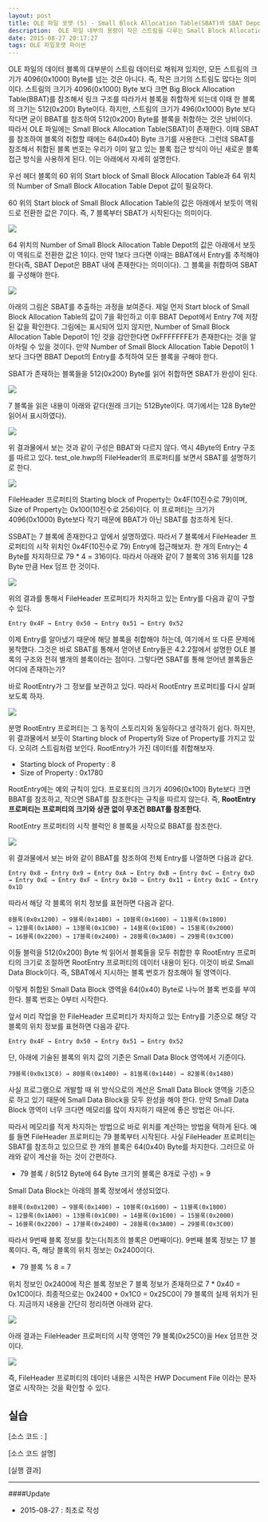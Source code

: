 ```yaml
---
layout: post
title: OLE 파일 포맷 (5) - Small Block Allocation Table(SBAT)와 SBAT Depot
description:  OLE 파일 내부의 용량이 작은 스트림을 다루는 Small Block Allocation Table(SBAT)와 SBAT Depot에 대해 알아본다.
date: 2015-08-27 20:17:27  
tags: OLE 파일포맷 파이썬
---
```


OLE 파일의 데이터 블록의 대부분이 스트림 데이터로 채워져 있지만, 모든 스트림의 크기가 4096(0x1000) Byte를 넘는 것은 아니다. 즉, 작은 크기의 스트림도 많다는 의미이다. 스트림의 크기가 4096(0x1000) Byte 보다 크면 Big Block Allocation Table(BBAT)를 참조해서 링크 구조를 따라가서 블록을 취합하게 되는데 이때 한 블록의 크기는 512(0x200) Byte이다. 하지만, 스트림의 크기가 496(0x1000) Byte 보다 작다면 굳이 BBAT를 참조하여 512(0x200) Byte를 블록을 취합하는 것은 낭비이다. 따라서 OLE 파일에는 Small Block Allocation Table(SBAT)이 존재한다. 이때 SBAT를 참조하여 블록의 취합할 때에는 64(0x40) Byte 크기를 사용한다. 그런데 SBAT를 참조해서 취합된 블록 번호는 우리가 이미 알고 있는 블록 접근 방식이 아닌 새로운 블록 접근 방식을 사용하게 된다. 이는 아래에서 자세히 설명한다.

우선 헤더 블록의 60 위의 Start block of Small Block Allocation Table과 64 위치의 Number of Small Block Allocation Table Depot 값이 필요하다.

60 위의 Start block of Small Block Allocation Table의 값은 아래에서 보듯이 역워드로 전환한 값은 7이다. 즉, 7 블록부터 SBAT가 시작된다는 의미이다.

![](/images/2015/25440E9F-222D-499E-B0AB-C2D3B0D51569.png)

64 위치의 Number of Small Block Allocation Table Depot의 값은 아래에서 보듯이 역워드로 전환한 값은 1이다. 만약 1보다 크다면 이때는 BBAT에서 Entry를 추적해야 한다(즉, SBAT Depot은 BBAT 내에 존재한다는 의미이다). 그 블록을 취합하여 SBAT를 구성해야 한다.

![](/images/2015/26026EB7-EF54-43B2-803C-E8A238EF8DEA.png)

아래의 그림은 SBAT를 추출하는 과정을 보여준다. 제일 먼저 Start block of Small Block Allocation Table의 값이 7을 확인하고 이후 BBAT Depot에서 Entry 7에 저장된 값을 확인한다. 그림에는 표시되어 있지 않지만, Number of Small Block Allocation Table Depot이 1인 것을 감안한다면 0xFFFFFFFE가 존재한다는 것을 알아차릴 수 있을 것이다. 만약 Number of Small Block Allocation Table Depot이 1보다 크다면 BBAT Depot의 Entry를 추적하여 모든 블록을 구해야 한다.

SBAT가 존재하는 블록들을 512(0x200) Byte를 읽어 취합하면 SBAT가 완성이 된다.

![](/images/2015/468E3494-19AF-49E1-8B6E-5196448B0FD9.png)

7 블록을 읽은 내용이 아래와 같다(원래 크기는 512Byte이다. 여기에서는 128 Byte만 읽어서 표시하였다).

![](/images/2015/727DD211-9C42-4244-A5F5-DE635720B1AC.png)

위 결과물에서 보는 것과 같이 구성은 BBAT와 다르지 않다. 역시 4Byte의 Entry 구조를 따르고 있다. test_ole.hwp의 FileHeader의 프로퍼티를 보면서 SBAT를 설명하기로 한다.

![](/images/2015/Image.png)

FileHeader 프로퍼티의 Starting block of Property는 0x4F(10진수로 79)이며, Size of Property는 0x100(10진수로 256)이다. 이 프로퍼티는 크기가 4096(0x1000) Byte보다 작기 때문에 BBAT가 아닌 SBAT를 참조하게 된다.

SSBAT는 7 블록에 존재한다고 앞에서 설명하였다. 따라서 7 블록에서 FileHeader 프로퍼티의 시작 위치인 0x4F(10진수로 79) Entry에 접근해보자. 한 개의 Entry는 4 Byte를 차지하므로 79 * 4 = 316이다. 따라서 아래와 같이 7 블록의 316 위치를 128 Byte 만큼 Hex 덤프 한 것이다.

![](/images/2015/ttImage.png)

위의 결과를 통해서 FileHeader 프로퍼티가 차지하고 있는 Entry를 다음과 같이 구할 수 있다.

```
Entry 0x4F → Entry 0x50 → Entry 0x51 → Entry 0x52
```

이제 Entry를 알아냈기 때문에 해당 블록을 취합해야 하는데, 여기에서 또 다른 문제에 봉착했다. 그것은 바로 SBAT를 통해서 얻어낸 Entry들은 4.2.2절에서 설명한 OLE 블록의 구조와 전혀 별개의 블록이라는 점이다. 그렇다면 SBAT를 통해 얻어낸 블록들은 어디에 존재하는가? 

바로 RootEntry가 그 정보를 보관하고 있다. 따라서 RootEntry 프로퍼티를 다시 살펴보도록 하자.

![](/images/2015/root_stream.png)

분명 RootEntry 프로퍼티는 그 동작이 스토리지와 동일하다고 생각하기 쉽다. 하지만, 위 결과물에서 보듯이 Starting block of Property와 Size of Property를 가지고 있다. 오히려 스트림처럼 보인다. RootEntry가 가진 데이터를 취합해보자. 

* Starting block of Property : 8
* Size of Property : 0x1780

RootEntry에는 예외 규칙이 있다. 프로포티의 크기가 4096(0x100) Byte보다 크면 BBAT를 참조하고, 작으면 SBAT를 참조한다는 규칙을 따르지 않는다. 즉, **RootEntry 프로퍼티는 프로퍼티의 크기와 상관 없이 무조건 BBAT를 참조한다.** 

RootEntry 프로퍼티의 시작 블럭인 8 블록을 시작으로 BBAT를 참조한다.

![](/images/2015/tsImage.png)

위 결과물에서 보는 바와 같이 BBAT를 참조하여 전체 Entry를 나열하면 다음과 같다.

```
Entry 0x8 → Entry 0x9 → Entry 0xA → Entry 0xB → Entry 0xC → Entry 0xD 
→ Entry 0xE → Entry 0xF → Entry 0x10 → Entry 0x11 → Entry 0x1C → Entry 0x1D
```

따라서 해당 각 블록의 위치 정보를 표현하면 다음과 같다.

```
8블록(0x0x1200) → 9블록(0x1400) → 10블록(0x1600) → 11블록(0x1800) 
→ 12블록(0x1A00) → 13블록(0x1C00) → 14블록(0x1E00) → 15블록(0x2000) 
→ 16블록(0x2200) → 17블록(0x2400) → 28블록(0x3A00) → 29블록(0x3C00) 
```

이들 블럭을 512(0x200) Byte 씩 읽어서 블록들을 모두 취합한 후 RootEntry 프로퍼티의 크기로 조절하면 RootEntry 프로퍼티의 데이터 내용이 된다. 이것이 바로 Small Data Block이다. 즉, SBAT에서 지시하는 블록 번호가 참조해야 될 영역이다.

이렇게 취합된 Small Data Block 영역을 64(0x40) Byte로 나누어 블록 번호를 부여한다. 블록 번호는 0부터 시작한다.

앞서 미리 작업을 한 FileHeader 프로퍼티가 차지하고 있는 Entry를 기준으로 해당 각 블록의 위치 정보를 표현하면 다음과 같다.

```
Entry 0x4F → Entry 0x50 → Entry 0x51 → Entry 0x52
```

단, 아래에 기술된 블록의 위치 값의 기준은 Small Data Block 영역에서 기준이다.

```
79블록(0x0x13C0) → 80블록(0x1400) → 81블록(0x1440) → 82블록(0x1480)
```

 사실 프로그램으로 개발할 때 위 방식으로의 계산은 Small Data Block 영역을 기준으로 하고 있기 때문에 Small Data Block을 모두 완성을 해야 한다. 만약 Small Data Block 영역이 너무 크다면 메모리를 많이 차지하기 때문에 좋은 방법은 아니다.

따라서 메모리를 적게 차지하는 방법으로 바로 위치를 계산하는 방법을 택하게 된다. 예를 들면 FileHeader 프로퍼티는 79 블록부터 시작된다. 사실 FileHeader 프로퍼티는 SBAT를 참조하고 있으므로 한 개의 블록은 64(0x40) Byte를 차지한다. 그러므로 아래와 같이 계산을 하는 것이 간편하다.

* 79 블록 / 8(512 Byte에 64 Byte 크기의 블록은 8개로 구성) = 9

Small Data Block는 아래의 블록 정보에서 생성되었다.

```
8블록(0x0x1200) → 9블록(0x1400) → 10블록(0x1600) → 11블록(0x1800) 
→ 12블록(0x1A00) → 13블록(0x1C00) → 14블록(0x1E00) → 15블록(0x2000) 
→ 16블록(0x2200) → 17블록(0x2400) → 28블록(0x3A00) → 29블록(0x3C00) 
```

따라서 9번째 블록 정보를 찾는다(최초의 블록은 0번째이다). 9번째 블록 정보는 17 블록이다. 즉, 해당 블록의 위치 정보는 0x2400이다.

* 79 블록 % 8 = 7

위치 정보인 0x2400에 작은 블록 정보은 7 블록 정보가 존재하므로 7 * 0x40 = 0x1C0이다. 최종적으로는 0x2400 + 0x1C0 = 0x25C0이 79 블록의 실제 위치가 된다. 지금까지 내용을 간단히 정리하면 아래와 같다.

![](/images/2015/92AB870A-8A77-4FF1-8E9B-15D930965465.png)

아래 결과는 FileHeader 프로퍼티의 시작 영역인 79 블록(0x25C0)을 Hex 덤프한 것이다.

![](/images/2015/8B467D08-6BDA-4E39-93CB-B4260BEE16DA.png)

즉, FileHeader 프로퍼티의 데이터 내용은 시작은 HWP Document File 이라는 문자열로 시작하는 것을 확인할 수 있다.

## 실습

[소스 코드 : ] 

[소스 코드 설명]

[실행 결과]





***

####Update

- 2015-08-27 : 최초로 작성
